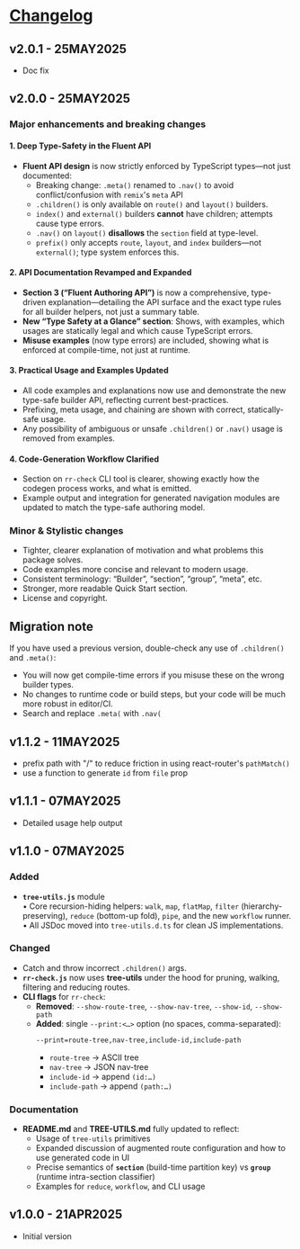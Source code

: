 # [Changelog](https://github.com/million-views/packages/commits/main/rr-builder)

## v2.0.1 - 25MAY2025

- Doc fix

## v2.0.0 - 25MAY2025

### **Major enhancements and breaking changes**

#### **1. Deep Type-Safety in the Fluent API**

- **Fluent API design** is now strictly enforced by TypeScript types—not just
  documented:
  - Breaking change: `.meta()` renamed to `.nav()` to avoid conflict/confusion
    with `remix`'s `meta` API
  - `.children()` is only available on `route()` and `layout()` builders.
  - `index()` and `external()` builders **cannot** have children; attempts cause
    type errors.
  - `.nav()` on `layout()` **disallows** the `section` field at type-level.
  - `prefix()` only accepts `route`, `layout`, and `index` builders—not
    `external()`; type system enforces this.

#### **2. API Documentation Revamped and Expanded**

- **Section 3 (“Fluent Authoring API”)** is now a comprehensive, type-driven
  explanation—detailing the API surface and the exact type rules for all builder
  helpers, not just a summary table.
- **New “Type Safety at a Glance” section**: Shows, with examples, which usages
  are statically legal and which cause TypeScript errors.
- **Misuse examples** (now type errors) are included, showing what is enforced
  at compile-time, not just at runtime.

#### **3. Practical Usage and Examples Updated**

- All code examples and explanations now use and demonstrate the new type-safe
  builder API, reflecting current best-practices.
- Prefixing, meta usage, and chaining are shown with correct, statically-safe
  usage.
- Any possibility of ambiguous or unsafe `.children()` or `.nav()` usage is
  removed from examples.

#### **4. Code-Generation Workflow Clarified**

- Section on `rr-check` CLI tool is clearer, showing exactly how the codegen
  process works, and what is emitted.
- Example output and integration for generated navigation modules are updated to
  match the type-safe authoring model.

### **Minor & Stylistic changes**

- Tighter, clearer explanation of motivation and what problems this package
  solves.
- Code examples more concise and relevant to modern usage.
- Consistent terminology: “Builder”, “section”, “group”, “meta”, etc.
- Stronger, more readable Quick Start section.
- License and copyright.

## **Migration note**

If you have used a previous version, double-check any use of `.children()` and
`.meta()`:

- You will now get compile-time errors if you misuse these on the wrong builder
  types.
- No changes to runtime code or build steps, but your code will be much more
  robust in editor/CI.
- Search and replace `.meta(` with `.nav(`

## v1.1.2 - 11MAY2025

- prefix path with "/" to reduce friction in using react-router's `pathMatch()`
- use a function to generate `id` from `file` prop

## v1.1.1 - 07MAY2025

- Detailed usage help output

## v1.1.0 - 07MAY2025

### Added

- **`tree-utils.js`** module\
  • Core recursion-hiding helpers: `walk`, `map`, `flatMap`, `filter`
  (hierarchy-preserving), `reduce` (bottom-up fold), `pipe`, and the new
  `workflow` runner.\
  • All JSDoc moved into `tree-utils.d.ts` for clean JS implementations.

### Changed

- Catch and throw incorrect `.children()` args.
- **`rr-check.js`** now uses **tree-utils** under the hood for pruning, walking,
  filtering and reducing routes.
- **CLI flags** for `rr-check`:
  - **Removed**: `--show-route-tree`, `--show-nav-tree`, `--show-id`,
    `--show-path`
  - **Added**: single `--print:<…>` option (no spaces, comma-separated):
    ```bash
    --print=route-tree,nav-tree,include-id,include-path
    ```
    - `route-tree` → ASCII tree
    - `nav-tree` → JSON nav-tree
    - `include-id` → append `(id:…)`
    - `include-path` → append `(path:…)`

### Documentation

- **README.md** and **TREE-UTILS.md** fully updated to reflect:
  - Usage of `tree-utils` primitives
  - Expanded discussion of augmented route configuration and how to use
    generated code in UI
  - Precise semantics of **`section`** (build-time partition key) vs **`group`**
    (runtime intra-section classifier)
  - Examples for `reduce`, `workflow`, and CLI usage

## v1.0.0 - 21APR2025

- Initial version
